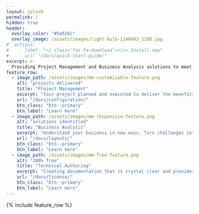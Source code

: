 ```yaml
---
layout: splash
permalink: /
hidden: true
header:
  overlay_color: "#5e616c"
  overlay_image: /assets/images/light-bulb-1246043_1280.jpg
#  actions:
#    - label: "<i class='fas fa-download'></i> Install now"
#      url: "/docs/quick-start-guide/"
excerpt: >
  Providing Project Management and Business Analysis solutions to meet your needs.<br />
feature_row:
  - image_path: /assets/images/mm-customizable-feature.png
    alt: "projects delivered"
    title: "Project Management"
    excerpt: "Your project planned and executed to deliver the benefits you wish for within the parameters that you define."
    url: "/docs/configuration/"
    btn_class: "btn--primary"
    btn_label: "Learn more"
  - image_path: /assets/images/mm-responsive-feature.png
    alt: "solutions identified"
    title: "Business Analysis"
    excerpt: "Understand your business in new ways. Turn challenges into exciting opportunities."
    url: "/docs/layouts/"
    btn_class: "btn--primary"
    btn_label: "Learn more"
  - image_path: /assets/images/mm-free-feature.png
    alt: "100% free"
    title: "Technical Authoring"
    excerpt: "Creating documentation that is crystal clear and provides true insight to the reader."
    url: "/docs/license/"
    btn_class: "btn--primary"
    btn_label: "Learn more"      
---
```


{% include feature_row %}
